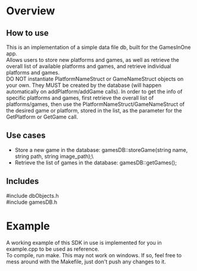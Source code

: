 # Overview
## How to use
This is an implementation of a simple data file db, built for the GamesInOne app.\
Allows users to store new platforms and games, as well as retrieve the overall list of available platforms and games, and retrieve individual platforms and games.\
DO NOT instantiate PlatformNameStruct or GameNameStruct objects on your own. They MUST be created by the database (will happen automatically on addPlatform/addGame calls). In order to get the info of specific platforms and games, first retrieve the overall list of platforms/games, then use the PlatformNameStruct/GameNameStruct of the desired game or platform, stored in the list, as the parameter for the GetPlatform or GetGame call.
## Use cases
- Store a new game in the database:             gamesDB::storeGame(string name, string path, string image_path);\
- Retrieve the list of games in the database:   gamesDB::getGames();
## Includes
\#include dbObjects.h\
\#include gamesDB.h
# Example
A working example of this SDK in use is implemented for you in example.cpp to be used as reference.\
To compile, run make. This may not work on windows. If so, feel free to mess around with the Makefile, just don't push any changes to it.

